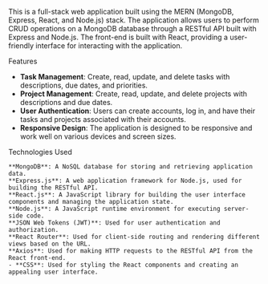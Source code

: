 This is a full-stack web application built using the MERN (MongoDB, Express, React, and Node.js) stack. The application allows users to perform CRUD operations on a MongoDB database through a RESTful API built with Express and Node.js. The front-end is built with React, providing a user-friendly interface for interacting with the application.

Features

- **Task Management**: Create, read, update, and delete tasks with descriptions, due dates, and priorities.
- **Project Management**: Create, read, update, and delete projects with descriptions and due dates.
- **User Authentication**: Users can create accounts, log in, and have their tasks and projects associated with their accounts.
- **Responsive Design**: The application is designed to be responsive and work well on various devices and screen sizes.


Technologies Used

    **MongoDB**: A NoSQL database for storing and retrieving application data.
    **Express.js**: A web application framework for Node.js, used for building the RESTful API.
    **React.js**: A JavaScript library for building the user interface components and managing the application state.
    **Node.js**: A JavaScript runtime environment for executing server-side code.
    **JSON Web Tokens (JWT)**: Used for user authentication and authorization.
    **React Router**: Used for client-side routing and rendering different views based on the URL.
    **Axios**: Used for making HTTP requests to the RESTful API from the React front-end.
    - **CSS**: Used for styling the React components and creating an appealing user interface.

